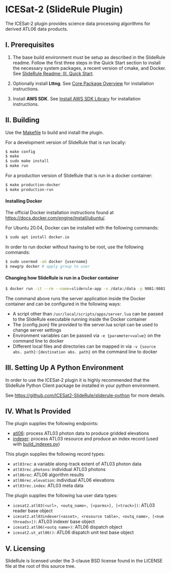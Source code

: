 ICESat-2 (SlideRule Plugin)
===========================

The ICESat-2 plugin provides science data processing algorithms for derived ATL06 data products.

## I. Prerequisites

1. The base build environment must be setup as described in the SlideRule readme.  Follow the first three steps in the Quick Start section to install the necessary system packages, a recent version of cmake, and Docker.  See [SlideRule Readme: III. Quick Start](https://github.com/ICESat2-SlideRule/sliderule/blob/master/README.md#iii-quick-start).  

2. Optionally install __Lttng__. See [Core Package Overview](https://github.com/ICESat2-SlideRule/sliderule/blob/master/packages/core/core.md) for installation instructions.

3. Install __AWS SDK__. See [Install AWS SDK Library](https://github.com/ICESat2-SlideRule/sliderule/blob/master/packages/aws/aws.md) for installation instructions.


## II. Building

Use the [Makefile](Makefile) to build and install the plugin.

For a development version of SlideRule that is run locally:
```bash
$ make config
$ make
$ sudo make install
$ make run
```

For a production version of SlideRule that is run in a docker container:
```bash
$ make production-docker
$ make production-run
```

#### Installing Docker

The official Docker installation instructions found at https://docs.docker.com/engine/install/ubuntu/.

For Ubuntu 20.04, Docker can be installed with the following commands:
```bash
$ sudo apt install docker.io
```

In order to run docker without having to be root, use the following commands:
```bash
$ sudo usermod -aG docker {username}
$ newgrp docker # apply group to user
```

#### Changing how SlideRule is run in a Docker container

```bash
$ docker run -it --rm --name=sliderule-app -v /data:/data -p 9081:9081 sliderule-application /usr/local/scripts/apps/server.lua {config.json}
```

The command above runs the server application inside the Docker container and can be configured in the following ways:
* A script other than `/usr/local/scripts/apps/server.lua` can be passed to the SlideRule executable running inside the Docker container
* The {config.json} file provided to the server.lua script can be used to change server settings
* Environment variables can be passed via `-e {parameter=value}` on the command line to docker
* Different local files and directories can be mapped in via `-v {source abs. path}:{destination abs. path}` on the command line to docker


## III. Setting Up A Python Environment

In order to use the ICESat-2 plugin it is highly recommended that the SlideRule Python Client package be installed in your python environment.  

See https://github.com/ICESat2-SlideRule/sliderule-python for more details.


## IV. What Is Provided

The plugin supplies the following endpoints:
* [atl06](endpoints/atl06.lua): process ATL03 photon data to produce gridded elevations
* [indexer](endpoints/idnexer.lua): process ATL03 resource and produce an index record (used with [build_indexes.py](utils/build_indexes.py))

This plugin supplies the following record types:
* `atl03rec`: a variable along-track extent of ATL03 photon data
* `atl03rec.photons`: individual ATL03 photons
* `atl06rec`: ATL06 algorithm results
* `atl06rec.elevation`: individual ATL06 elevations
* `atl03rec.index`: ATL03 meta data

The plugin supplies the following lua user data types:
* `icesat2.atl03(<url>, <outq_name>, [<parms>], [<track>])`: ATL03 reader base object
* `icesat2.atl03indexer(<asset>, <resource table>, <outq_name>, [<num threads>])`: ATL03 indexer base object
* `icesat2.atl06(<outq name>)`: ATL06 dispatch object
* `icesat2.ut_atl06()`: ATL06 dispatch unit test base object 

## V. Licensing

SlideRule is licensed under the 3-clause BSD license found in the LICENSE file at the root of this source tree.
